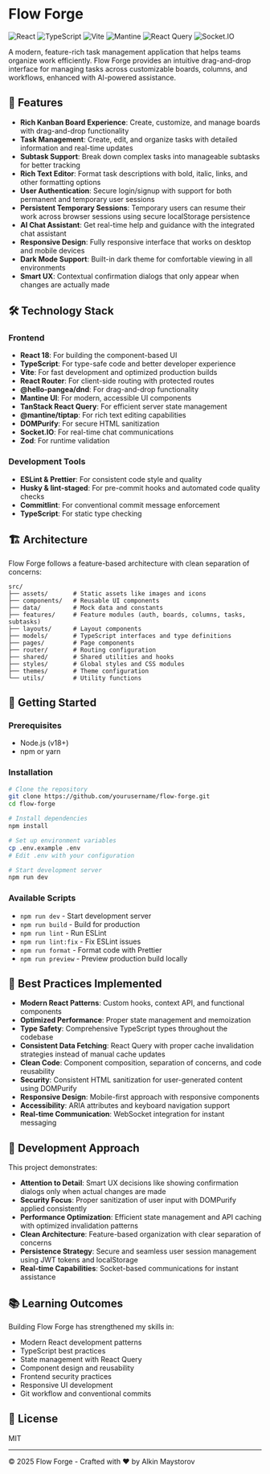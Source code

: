 # Flow Forge

![React](https://img.shields.io/badge/React-18.3.1-61DAFB?logo=react&logoColor=white)
![TypeScript](https://img.shields.io/badge/TypeScript-5.6.3-3178C6?logo=typescript&logoColor=white)
![Vite](https://img.shields.io/badge/Vite-6.2.1-646CFF?logo=vite&logoColor=white)
![Mantine](https://img.shields.io/badge/Mantine-7.15.1-339AF0?logo=mantine&logoColor=white)
![React Query](https://img.shields.io/badge/React_Query-5.62.3-FF4154?logo=reactquery&logoColor=white)
![Socket.IO](https://img.shields.io/badge/Socket.IO-4.7.1-010101?logo=socket.io&logoColor=white)

A modern, feature-rich task management application that helps teams organize work efficiently. Flow Forge provides an intuitive drag-and-drop interface for managing tasks across customizable boards, columns, and workflows, enhanced with AI-powered assistance.

## 🚀 Features

- **Rich Kanban Board Experience**: Create, customize, and manage boards with drag-and-drop functionality
- **Task Management**: Create, edit, and organize tasks with detailed information and real-time updates
- **Subtask Support**: Break down complex tasks into manageable subtasks for better tracking
- **Rich Text Editor**: Format task descriptions with bold, italic, links, and other formatting options
- **User Authentication**: Secure login/signup with support for both permanent and temporary user sessions
- **Persistent Temporary Sessions**: Temporary users can resume their work across browser sessions using secure localStorage persistence
- **AI Chat Assistant**: Get real-time help and guidance with the integrated chat assistant
- **Responsive Design**: Fully responsive interface that works on desktop and mobile devices
- **Dark Mode Support**: Built-in dark theme for comfortable viewing in all environments
- **Smart UX**: Contextual confirmation dialogs that only appear when changes are actually made

## 🛠️ Technology Stack

### Frontend

- **React 18**: For building the component-based UI
- **TypeScript**: For type-safe code and better developer experience
- **Vite**: For fast development and optimized production builds
- **React Router**: For client-side routing with protected routes
- **@hello-pangea/dnd**: For drag-and-drop functionality
- **Mantine UI**: For modern, accessible UI components
- **TanStack React Query**: For efficient server state management
- **@mantine/tiptap**: For rich text editing capabilities
- **DOMPurify**: For secure HTML sanitization
- **Socket.IO**: For real-time chat communications
- **Zod**: For runtime validation

### Development Tools

- **ESLint & Prettier**: For consistent code style and quality
- **Husky & lint-staged**: For pre-commit hooks and automated code quality checks
- **Commitlint**: For conventional commit message enforcement
- **TypeScript**: For static type checking

## 🏗️ Architecture

Flow Forge follows a feature-based architecture with clean separation of concerns:

```
src/
├── assets/       # Static assets like images and icons
├── components/   # Reusable UI components
├── data/         # Mock data and constants
├── features/     # Feature modules (auth, boards, columns, tasks, subtasks)
├── layouts/      # Layout components
├── models/       # TypeScript interfaces and type definitions
├── pages/        # Page components
├── router/       # Routing configuration
├── shared/       # Shared utilities and hooks
├── styles/       # Global styles and CSS modules
├── themes/       # Theme configuration
└── utils/        # Utility functions
```

## 🔧 Getting Started

### Prerequisites

- Node.js (v18+)
- npm or yarn

### Installation

```bash
# Clone the repository
git clone https://github.com/yourusername/flow-forge.git
cd flow-forge

# Install dependencies
npm install

# Set up environment variables
cp .env.example .env
# Edit .env with your configuration

# Start development server
npm run dev
```

### Available Scripts

- `npm run dev` - Start development server
- `npm run build` - Build for production
- `npm run lint` - Run ESLint
- `npm run lint:fix` - Fix ESLint issues
- `npm run format` - Format code with Prettier
- `npm run preview` - Preview production build locally

## 🌟 Best Practices Implemented

- **Modern React Patterns**: Custom hooks, context API, and functional components
- **Optimized Performance**: Proper state management and memoization
- **Type Safety**: Comprehensive TypeScript types throughout the codebase
- **Consistent Data Fetching**: React Query with proper cache invalidation strategies instead of manual cache updates
- **Clean Code**: Component composition, separation of concerns, and code reusability
- **Security**: Consistent HTML sanitization for user-generated content using DOMPurify
- **Responsive Design**: Mobile-first approach with responsive components
- **Accessibility**: ARIA attributes and keyboard navigation support
- **Real-time Communication**: WebSocket integration for instant messaging

## 📝 Development Approach

This project demonstrates:

- **Attention to Detail**: Smart UX decisions like showing confirmation dialogs only when actual changes are made
- **Security Focus**: Proper sanitization of user input with DOMPurify applied consistently
- **Performance Optimization**: Efficient state management and API caching with optimized invalidation patterns
- **Clean Architecture**: Feature-based organization with clear separation of concerns
- **Persistence Strategy**: Secure and seamless user session management using JWT tokens and localStorage
- **Real-time Capabilities**: Socket-based communications for instant assistance

## 📚 Learning Outcomes

Building Flow Forge has strengthened my skills in:

- Modern React development patterns
- TypeScript best practices
- State management with React Query
- Component design and reusability
- Frontend security practices
- Responsive UI development
- Git workflow and conventional commits

## 📄 License

MIT

---

© 2025 Flow Forge - Crafted with ❤️ by Alkin Maystorov
